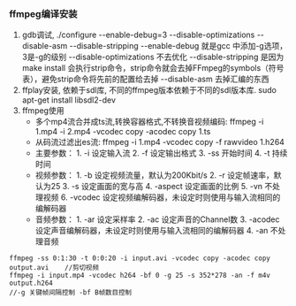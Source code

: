 ### ffmpeg编译安装
1. gdb调试, ./configure --enable-debug=3 --disable-optimizations --disable-asm --disable-stripping
   --enable-debug  就是gcc 中添加-g选项， 3是-g的级别
   --disable-optimizations 不去优化
   --disable-stripping  是因为make install 会执行strip命令，strip命令就会去掉FFmpeg的symbols（符号表），避免strip命令将先前的配置给去掉
   --disable-asm 去掉汇编的东西
2. ffplay安装, 依赖于sdl库, 不同的ffmpeg版本依赖于不同的sdl版本库.
   sudo apt-get install libsdl2-dev
3. ffmpeg使用
   * 多个mp4流合并成ts流,转换容器格式,不转换音视频编码: ffmpeg -i 1.mp4 -i 2.mp4 -vcodec copy -acodec copy 1.ts
   * 从码流过滤出es流: ffmpeg -i 1.mp4 -vcodec copy -f rawvideo 1.h264
   * 主要参数：
     1\. -i 设定输入流
     2\. -f 设定输出格式
     3\. -ss 开始时间
	 4\. -t 持续时间
   * 视频参数：
     1\. -b 设定视频流量，默认为200Kbit/s
     2\. -r 设定帧速率，默认为25
     3\. -s 设定画面的宽与高
     4\. -aspect 设定画面的比例
     5\. -vn 不处理视频
     6\. -vcodec 设定视频编解码器，未设定时则使用与输入流相同的编解码器
   * 音频参数：
     1\. -ar 设定采样率
     2\. -ac 设定声音的Channel数
     3\. -acodec 设定声音编解码器，未设定时则使用与输入流相同的编解码器
     4\. -an 不处理音频
```
ffmpeg -ss 0:1:30 -t 0:0:20 -i input.avi -vcodec copy -acodec copy output.avi    //剪切视频
ffmpeg -i input.mp4 -vcodec h264 -bf 0 -g 25 -s 352*278 -an -f m4v output.h264
//-g 关键帧间隔控制 -bf B帧数目控制
```

